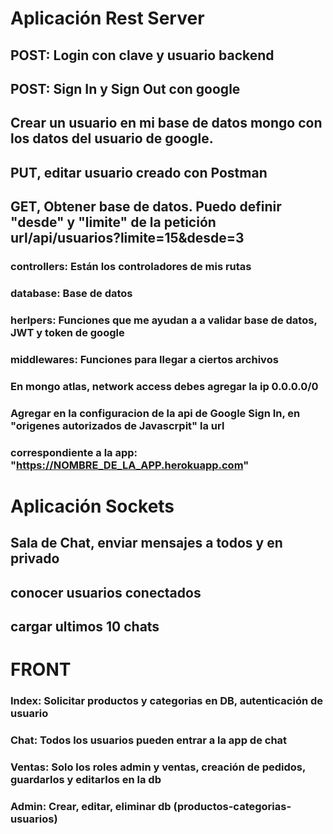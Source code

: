 # Aplicación Rest Server

## POST: Login con clave y usuario backend
## POST: Sign In y Sign Out con google

## Crear un usuario en mi base de datos mongo con los datos del usuario de google.

## PUT, editar usuario creado con Postman

## GET, Obtener base de datos. Puedo definir "desde" y "limite" de la petición url/api/usuarios?limite=15&desde=3

### controllers: Están los controladores de mis rutas

### database: Base de datos

### herlpers: Funciones que me ayudan a a validar base de datos, JWT y token de google

### middlewares: Funciones para llegar a ciertos archivos

### En mongo atlas, network access debes agregar la ip 0.0.0.0/0
### Agregar en la configuracion de la api de Google Sign In, en "origenes autorizados de Javascrpit" la url 
### correspondiente a la app: "https://NOMBRE_DE_LA_APP.herokuapp.com"


# Aplicación Sockets

## Sala de Chat,  enviar mensajes a todos y en privado
## conocer usuarios conectados
## cargar ultimos 10 chats

# FRONT
### Index: Solicitar productos y categorias en DB, autenticación de usuario
### Chat: Todos los usuarios pueden entrar a la app de chat
### Ventas: Solo los roles admin y ventas, creación de pedidos, guardarlos y editarlos en la db
### Admin: Crear, editar, eliminar db (productos-categorias-usuarios)

